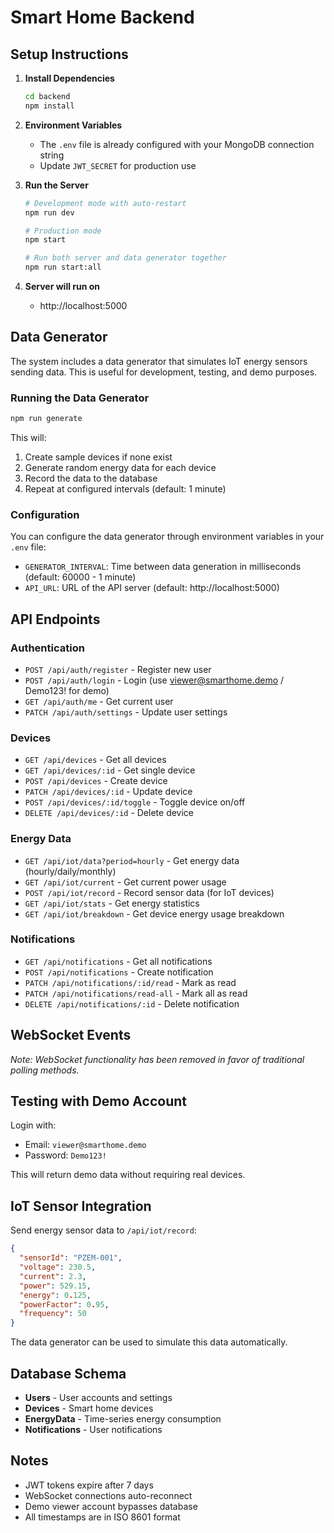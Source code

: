 # Smart Home Backend

## Setup Instructions

1. **Install Dependencies**
   ```bash
   cd backend
   npm install
   ```

2. **Environment Variables**
   - The `.env` file is already configured with your MongoDB connection string
   - Update `JWT_SECRET` for production use

3. **Run the Server**
   ```bash
   # Development mode with auto-restart
   npm run dev

   # Production mode
   npm start
   
   # Run both server and data generator together
   npm run start:all
   ```

4. **Server will run on**
   - http://localhost:5000

## Data Generator

The system includes a data generator that simulates IoT energy sensors sending data. This is useful for development, testing, and demo purposes.

### Running the Data Generator

```bash
npm run generate
```

This will:
1. Create sample devices if none exist
2. Generate random energy data for each device
3. Record the data to the database
4. Repeat at configured intervals (default: 1 minute)

### Configuration

You can configure the data generator through environment variables in your `.env` file:
- `GENERATOR_INTERVAL`: Time between data generation in milliseconds (default: 60000 - 1 minute)
- `API_URL`: URL of the API server (default: http://localhost:5000)

## API Endpoints

### Authentication
- `POST /api/auth/register` - Register new user
- `POST /api/auth/login` - Login (use viewer@smarthome.demo / Demo123! for demo)
- `GET /api/auth/me` - Get current user
- `PATCH /api/auth/settings` - Update user settings

### Devices
- `GET /api/devices` - Get all devices
- `GET /api/devices/:id` - Get single device
- `POST /api/devices` - Create device
- `PATCH /api/devices/:id` - Update device
- `POST /api/devices/:id/toggle` - Toggle device on/off
- `DELETE /api/devices/:id` - Delete device

### Energy Data
- `GET /api/iot/data?period=hourly` - Get energy data (hourly/daily/monthly)
- `GET /api/iot/current` - Get current power usage
- `POST /api/iot/record` - Record sensor data (for IoT devices)
- `GET /api/iot/stats` - Get energy statistics
- `GET /api/iot/breakdown` - Get device energy usage breakdown

### Notifications
- `GET /api/notifications` - Get all notifications
- `POST /api/notifications` - Create notification
- `PATCH /api/notifications/:id/read` - Mark as read
- `PATCH /api/notifications/read-all` - Mark all as read
- `DELETE /api/notifications/:id` - Delete notification

## WebSocket Events

*Note: WebSocket functionality has been removed in favor of traditional polling methods.*

## Testing with Demo Account

Login with:
- Email: `viewer@smarthome.demo`
- Password: `Demo123!`

This will return demo data without requiring real devices.

## IoT Sensor Integration

Send energy sensor data to `/api/iot/record`:
```json
{
  "sensorId": "PZEM-001",
  "voltage": 230.5,
  "current": 2.3,
  "power": 529.15,
  "energy": 0.125,
  "powerFactor": 0.95,
  "frequency": 50
}
```

The data generator can be used to simulate this data automatically.

## Database Schema

- **Users** - User accounts and settings
- **Devices** - Smart home devices
- **EnergyData** - Time-series energy consumption
- **Notifications** - User notifications

## Notes

- JWT tokens expire after 7 days
- WebSocket connections auto-reconnect
- Demo viewer account bypasses database
- All timestamps are in ISO 8601 format